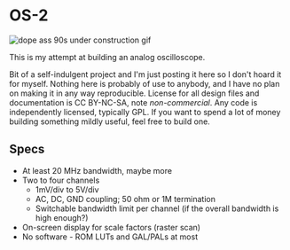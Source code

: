 # OS-2

![dope ass 90s under construction gif](https://images2.minutemediacdn.com/image/upload/c_fit,f_auto,fl_lossy,q_auto,w_728/v1555999902/shape/mentalfloss/construction_8.gif?itok=i0AHeyO3)

This is my attempt at building an analog oscilloscope.

Bit of a self-indulgent project and I'm just posting it here so I don't hoard
it for myself. Nothing here is probably of use to anybody, and I have no plan
on making it in any way reproducible. License for all design files and
documentation is CC BY-NC-SA, note _non-commercial_. Any code is independently
licensed, typically GPL. If you want to spend a lot of money building something
mildly useful, feel free to build one.

## Specs

- At least 20 MHz bandwidth, maybe more
- Two to four channels
    - 1mV/div to 5V/div
    - AC, DC, GND coupling; 50 ohm or 1M termination
    - Switchable bandwidth limit per channel (if the overall bandwidth is high enough?)
- On-screen display for scale factors (raster scan)
- No software - ROM LUTs and GAL/PALs at most
